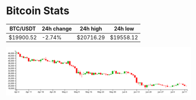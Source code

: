 # Bitcoin Stats

BTC/USDT|24h change|24h high|24h low|
|---|---|---|---|
|$19900.52|-2.74%|$20716.29|$19558.12|

<img src="./chart.svg">
